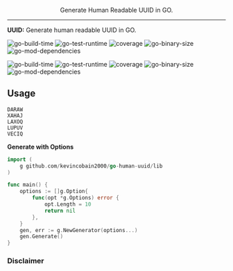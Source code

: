 <!-- <p align="center">
  <img alt="go-human-uuid" alt="human readable uuid in GO" src="https://imgur.com/fHfULta.png" width="160">
</p> -->

<p align="center">
  Generate Human Readable UUID in GO.
</p>

---

**UUID:** Generate human readable UUID in GO.

![go-build-time](https://coveritup.app/badge?org=kevincobain2000&repo=go-human-uuid&type=go-build-time&branch=master)
![go-test-runtime](https://coveritup.app/badge?org=kevincobain2000&repo=go-human-uuid&type=go-test-runtime&branch=master)
![coverage](https://coveritup.app/badge?org=kevincobain2000&repo=go-human-uuid&type=coverage&branch=master)
![go-binary-size](https://coveritup.app/badge?org=kevincobain2000&repo=go-human-uuid&type=go-binary-size&branch=master)
![go-mod-dependencies](https://coveritup.app/badge?org=kevincobain2000&repo=go-human-uuid&type=go-mod-dependencies&branch=master)

![go-build-time](https://coveritup.app/chart?org=kevincobain2000&repo=go-human-uuid&type=go-build-time&output=svg&width=160&height=160&branch=master&line=fill)
![go-test-runtime](https://coveritup.app/chart?org=kevincobain2000&repo=go-human-uuid&type=go-test-runtime&output=svg&width=160&height=160&branch=master)
![coverage](https://coveritup.app/chart?org=kevincobain2000&repo=go-human-uuid&type=coverage&output=svg&width=160&height=160&branch=master&line=fill)
![go-binary-size](https://coveritup.app/chart?org=kevincobain2000&repo=go-human-uuid&type=go-binary-size&output=svg&width=160&height=160&branch=master)
![go-mod-dependencies](https://coveritup.app/chart?org=kevincobain2000&repo=go-human-uuid&type=go-mod-dependencies&output=svg&width=160&height=160&branch=master&line=fill)




## Usage

```
DARAW
XAHAJ
LAXOQ
LUPUV
VECIQ
```

**Generate with Options**

```go
import (
    g github.com/kevincobain2000/go-human-uuid/lib
)

func main() {
	options := []g.Option{
		func(opt *g.Options) error {
			opt.Length = 10
			return nil
		},
	}
    gen, err := g.NewGenerator(options...)
    gen.Generate()
}
```

### Disclaimer
